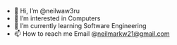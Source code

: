 - 👋 Hi, I’m @neilwaw3ru
- 👀 I’m interested in Computers 
- 🌱 I’m currently learning Software Engineering
- 📫 How to reach me Email @neilmarkw21@gmail.com

<!---
neilwaw3ru/neilwaw3ru is a ✨ special ✨ repository because its `README.md` (this file) appears on your GitHub profile.
You can click the Preview link to take a look at your changes.
--->
